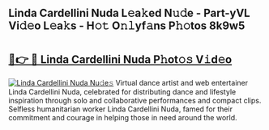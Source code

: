 ## Linda Cardellini Nuda L𝚎a𝚔ed N𝚞𝚍e - Part-yVL Vi𝚍𝚎o L𝚎a𝚔s - H𝚘𝚝 O𝚗𝚕yf𝚊ns P𝚑𝚘tos 8k9w5

# <h2><a href="http://kf823a.oniu.top/?m=Linda+Cardellini+Nuda">🔗👉 🔴 Linda Cardellini Nuda P𝚑ot𝚘𝚜 V𝚒d𝚎o</a></h2>

[![Linda Cardellini Nuda Nu𝚍e𝚜](https://i.imgur.com/0qMVB7G.gif)](http://kf823a.oniu.top/?m=Linda+Cardellini+Nuda)
Virtual dance artist and web entertainer Linda Cardellini Nuda, celebrated for distributing dance and lifestyle inspiration through solo and collaborative performances and compact clips. Selfless humanitarian worker Linda Cardellini Nuda, famed for their commitment and courage in helping those in need around the world.  
